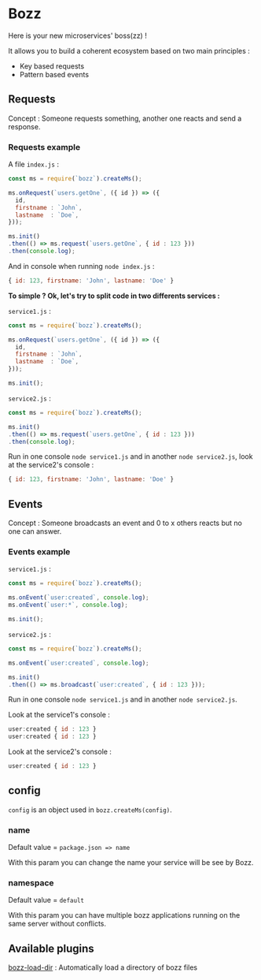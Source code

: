 # Bozz

Here is your new microservices' boss(zz) !

It allows you to build a coherent ecosystem based on two main principles :

  + Key based requests
  + Pattern based events

## Requests

Concept : Someone requests something, another one reacts and send a response.

### Requests example

A file `index.js` :
```javascript
const ms = require(`bozz`).createMs();

ms.onRequest(`users.getOne`, ({ id }) => ({
  id,
  firstname : `John`,
  lastname  : `Doe`,
}));

ms.init()
.then(() => ms.request(`users.getOne`, { id : 123 }))
.then(console.log);
```

And in console when running `node index.js` :
```javascript
{ id: 123, firstname: 'John', lastname: 'Doe' }
```

**To simple ? Ok, let's try to split code in two differents services :**

`service1.js` :
```javascript
const ms = require(`bozz`).createMs();

ms.onRequest(`users.getOne`, ({ id }) => ({
  id,
  firstname : `John`,
  lastname  : `Doe`,
}));

ms.init();
```

`service2.js` :
```javascript
const ms = require(`bozz`).createMs();

ms.init()
.then(() => ms.request(`users.getOne`, { id : 123 }))
.then(console.log);
```

Run in one console `node service1.js` and in another `node service2.js`, look at the service2's console :
```javascript
{ id: 123, firstname: 'John', lastname: 'Doe' }
```

## Events

Concept : Someone broadcasts an event and 0 to x others reacts but no one can answer.

### Events example

`service1.js` :
```javascript
const ms = require(`bozz`).createMs();

ms.onEvent(`user:created`, console.log);
ms.onEvent(`user:*`, console.log);

ms.init();
```

`service2.js` :
```javascript
const ms = require(`bozz`).createMs();

ms.onEvent(`user:created`, console.log);

ms.init()
.then(() => ms.broadcast(`user:created`, { id : 123 }));
```

Run in one console `node service1.js` and in another `node service2.js`.

Look at the service1's console :
```javascript
user:created { id : 123 }
user:created { id : 123 }
```

Look at the service2's console :
```javascript
user:created { id : 123 }
```

## config

`config` is an object used in `bozz.createMs(config)`.

### name

Default value = `package.json => name`

With this param you can change the name your service will be see by Bozz.

### namespace

Default value = `default`

With this param you can have multiple bozz applications running on the same server without conflicts.

## Available plugins

[bozz-load-dir](https://www.npmjs.com/package/bozz-load-dir) : Automatically load a directory of bozz files
